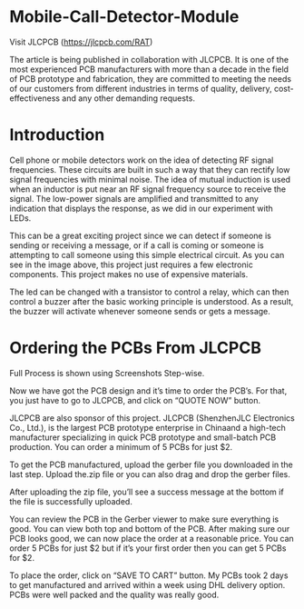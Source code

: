 # Mobile-Call-Detector-Module

Visit JLCPCB (https://jlcpcb.com/RAT)

The article is being published in collaboration with JLCPCB. It is one of the most experienced PCB manufacturers with more than a decade in the field of PCB prototype and fabrication, they are committed to meeting the needs of our customers from different industries in terms of quality, delivery, cost-effectiveness and any other demanding requests.

# Introduction

Cell phone or mobile detectors work on the idea of detecting RF signal frequencies. These circuits are built in such a way that they can rectify low signal frequencies with minimal noise. The idea of mutual induction is used when an inductor is put near an RF signal frequency source to receive the signal. The low-power signals are amplified and transmitted to any indication that displays the response, as we did in our experiment with LEDs.

This can be a great exciting project since we can detect if someone is sending or receiving a message, or if a call is coming or someone is attempting to call someone using this simple electrical circuit. As you can see in the image above, this project just requires a few electronic components. This project makes no use of expensive materials. 

The led can be changed with a transistor to control a relay, which can then control a buzzer after the basic working principle is understood. As a result, the buzzer will activate whenever someone sends or gets a message.

# Ordering the PCBs From JLCPCB

Full Process is shown using Screenshots Step-wise.

Now we have got the PCB design and it’s time to order the PCB’s. For that, you just have to go to JLCPCB, and click on “QUOTE NOW” button.

JLCPCB are also sponsor of this project. JLCPCB (ShenzhenJLC Electronics Co., Ltd.), is the largest PCB prototype enterprise in Chinaand a high-tech manufacturer specializing in quick PCB prototype and small-batch PCB production. You can order a minimum of 5 PCBs for just $2.

To get the PCB manufactured, upload the gerber file you downloaded in the last step. Upload the.zip file or you can also drag and drop the gerber files.

After uploading the zip file, you’ll see a success message at the bottom if the file is successfully uploaded.

You can review the PCB in the Gerber viewer to make sure everything is good. You can view both top and bottom of the PCB. After making sure our PCB looks good, we can now place the order at a reasonable price. You can order 5 PCBs for just $2 but if it’s your first order then you can get 5 PCBs for $2.

To place the order, click on “SAVE TO CART” button. My PCBs took 2 days to get manufactured and arrived within a week using DHL delivery option. PCBs were well packed and the quality was really good.
